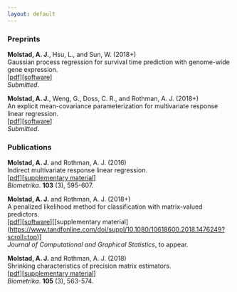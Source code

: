 ```yaml
---
layout: default
---
```

### Preprints
**Molstad, A. J.**, Hsu, L., and Sun, W. (2018+) <br>
Gaussian process regression for survival time prediction with genome-wide gene expression. <br>
[[pdf](https://arxiv.org/pdf/1808.10541.pdf)][[software](https://github.com/ajmolstad/SurvGPR)]<br> *Submitted*. 

**Molstad, A. J.**, Weng, G., Doss, C. R., and Rothman, A. J. (2018+)<br>
An explicit mean-covariance parameterization for multivariate response linear regression. <br>
[[pdf](https://arxiv.org/pdf/1808.10558.pdf)][[software](https://github.com/ajmolstad/MCMVR)]<br>
*Submitted*. <br>



### Publications
**Molstad, A. J.** and Rothman, A. J. (2016) <br>
Indirect multivariate response linear regression. <br>
[[pdf](https://academic.oup.com/biomet/article-abstract/103/3/595/1744444/Indirect-multivariate-response-linear-regression?redirectedFrom=fulltext)][[supplementary material](https://academic.oup.com/biomet/article/103/3/595/1744444#supplementary-data)]<br>
*Biometrika*. **103** (3), 595-607.<br>

**Molstad, A. J.**  and Rothman, A. J. (2018+)<br>
A penalized likelihood method for classification with matrix-valued predictors. <br>
[[pdf](pages/MatrixLDA.pdf)][[software](https://cran.r-project.org/web/packages/MatrixLDA/.)][[supplementary material](https://www.tandfonline.com/doi/suppl/10.1080/10618600.2018.1476249?scroll=top)] <br>
*Journal of Computational and Graphical Statistics*, to appear. <br>


**Molstad, A. J.** and Rothman, A. J. (2018) <br>
Shrinking characteristics of precision matrix estimators. <br>
[[pdf](https://academic.oup.com/biomet/article/105/3/563/4994725?guestAccessKey=34dcd085-e992-4398-a8f9-a56cb3ac9207)][[supplementary material](https://academic.oup.com/biomet/article/105/3/563/4994725?guestAccessKey=34dcd085-e992-4398-a8f9-a56cb3ac9207#supplementary-data)]<br>
*Biometrika*. **105** (3), 563-574. <br>
